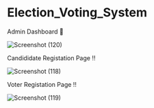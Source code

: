 # Election_Voting_System

Admin Dashboard 💠

![Screenshot (120)](https://github.com/RasinthaDilshanJayarathne/Election_Voting_System/assets/87766409/86265e31-3de7-41da-a7d4-d0087ab95fc8)

Candididate Registation Page ‼

![Screenshot (118)](https://github.com/RasinthaDilshanJayarathne/Election_Voting_System/assets/87766409/8129f6ce-9adc-47d7-afd7-a2976079c653)

Voter Registation Page ‼

![Screenshot (119)](https://github.com/RasinthaDilshanJayarathne/Election_Voting_System/assets/87766409/2569c7f2-214b-47fc-9e55-167e0cb6aed3)
